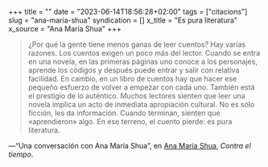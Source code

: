 +++
title = ""
date = "2023-06-14T18:56:28+02:00"
tags = ["citacions"]
slug = "ana-maria-shua"
syndication = []
x_title = "Es pura literatura"
x_source = "Ana María Shua"
+++

> ¿Por qué la gente tiene menos ganas de leer cuentos? Hay varias razones. Los cuentos exigen un poco más del lector. Cuando se entra en una novela, en las primeras páginas uno conoce a los personajes, aprende los códigos y después puede entrar y salir con relativa facilidad. En cambio, en un libro de cuentos hay que hacer ese pequeño esfuerzo de volver a empezar con cada uno. También está el prestigio de lo auténtico. Muchos lectores sienten que leer una novela implica un acto de inmediata apropiación cultural. No es sólo ficción, les da información. Cuando terminan, sienten que «aprendieron» algo. En ese terreno, el cuento pierde: es pura literatura.

—“Una conversación con Ana María Shua”, en [Ana María Shua](https://es.wikipedia.org/wiki/Ana_María_Shua), *Contra el tiempo*.